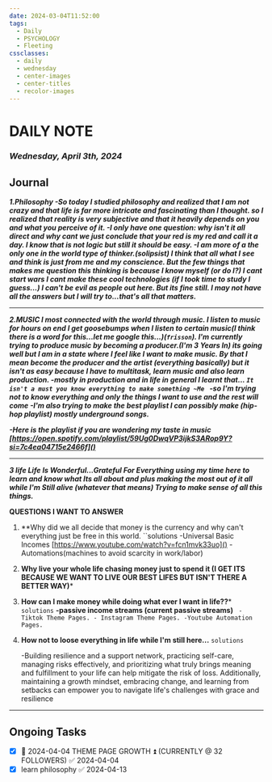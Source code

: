 ```yaml
---
date: 2024-03-04T11:52:00
tags:
  - Daily
  - PSYCHOLOGY
  - Fleeting
cssclasses:
  - daily
  - wednesday
  - center-images
  - center-titles
  - recolor-images
---
```

# DAILY NOTE
### *Wednesday, April 3th, 2024*

## Journal
***1.Philosophy
-So today I studied philosophy and realized that I am not crazy and that life is far more intricate and fascinating than I thought. so I realized that reality is very subjective and that it heavily depends on you and what you perceive of it.
-I only have one question: why isn't it all direct and why cant we just conclude that your red is my red and call it a day. I know that is not logic but still it should be easy.
-I am more of a the only one in the world type of thinker.(solipsist) I think that all what I see and think is just from me and my conscience. But the few things that makes me question this thinking is because I know myself (or do I?) I cant start wars I cant make these cool technologies
(if I took time to study I guess...) I can't be evil as people out here. But its fine still. I may not have all the answers but I will try to...that's all that matters.***

---

***2.MUSIC
l most connected with the world through music. I listen to music for hours on end I get goosebumps when I listen to certain music(I think there is a word for this...let me google this...)(`frisson`). I'm currently trying to produce music by becoming a producer.(I'm 3 Years In) its going well but I am in a state where I feel like I want to make music. By that I mean become the producer and the artist (everything basically) but it isn't as easy because I have to multitask, learn music and also learn production.
-mostly in production and in life in general I learnt that...
``It isn't a must you know everything to make something ~Me ``
-so I'm trying not to know everything and only the things I want to use and the rest will come
-I'm also trying to make the best playlist I can possibly make (hip-hop playlist) mostly underground songs.***

***-Here is the playlist if you are wondering my taste in music [https://open.spotify.com/playlist/59Ug0DwqVP3ijkS3ARop9Y?si=7c4ea04715e2466f]()***

***
***3 life
Life Is Wonderful...Grateful For Everything using my time here to learn and know what Its all about and plus making the most out of it all while I'm Still alive (whatever that means)
Trying to make sense of all this things.***


**QUESTIONS I WANT TO ANSWER**

1. **Why did we all decide that money is the currency and why can't everything just be free in this world.
``solutions 
	-Universal Basic Incomes
		[https://www.youtube.com/watch?v=fcn1mvk33uo]()
	-Automations(machines to avoid scarcity in work/labor)

2. **Why live your whole life chasing money just to spend it
(I GET ITS BECAUSE WE WANT TO LIVE OUR BEST LIFES BUT ISN'T THERE A BETTER WAY)***

3. **How can I make money while doing what ever I want in life??***
``solutions``
	**-passive income streams (current passive streams)**
	``
		-Tiktok Theme Pages.
			- Instagram Theme Pages.
				-Youtube Automation Pages.``

4. **How not to loose everything in life while I'm still here...**
``solutions``

	-Building resilience and a support network, practicing self-care, managing risks effectively, and prioritizing what truly brings meaning and fulfillment to your life can help mitigate the risk of loss. Additionally, maintaining a growth mindset, embracing change, and learning from setbacks can empower you to navigate life's challenges with grace and resilience

---

## Ongoing Tasks
- [x] 🛫 2024-04-04 THEME PAGE GROWTH ⏫ (CURRENTLY @ 32 FOLLOWERS) ✅ 2024-04-04
- [x] learn philosophy ✅ 2024-04-13